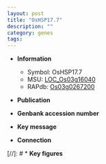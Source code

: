 ```yaml
---
layout: post
title: "OsHSP17.7"
description: ""
category: genes
tags: 
---
```


* **Information**  
    + Symbol: OsHSP17.7  
    + MSU: [LOC_Os03g16040](http://rice.uga.edu/cgi-bin/ORF_infopage.cgi?orf=LOC_Os03g16040)  
    + RAPdb: [Os03g0267200](http://rapdb.dna.affrc.go.jp/viewer/gbrowse_details/irgsp1?name=Os03g0267200)  

* **Publication**  

* **Genbank accession number**  

* **Key message**  

* **Connection**  

[//]: # * **Key figures**  


